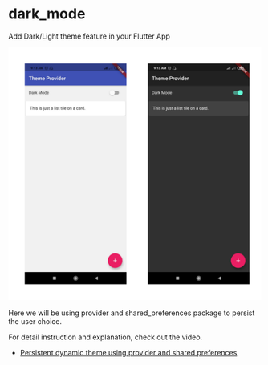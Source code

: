 # dark_mode

Add Dark/Light theme feature in your Flutter App

![Finished App](https://github.com/sohelakhtar23/Images/blob/main/dark%20mode.png)

Here we will be using provider and shared_preferences package to persist the user choice.

For detail instruction and explanation, check out the video.

- [Persistent dynamic theme using provider and shared preferences](https://www.youtube.com/watch?v=1t5SbwHscMs)
